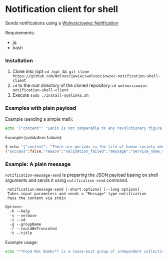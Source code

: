 Notification client for shell
=============================

Sends notifications using a [Wolnościowiec Notification](https://github.com/Wolnosciowiec/wolnosciowiec-notification)

Requirements: 
- jq
- bash

### Installation

1. Clone into /opt `cd /opt && git clone https://github.com/Wolnosciowiec/wolnosciowiec-notification-shell-client`
2. `cd` to the root directory of the cloned repository `cd wolnosciowiec-notification-shell-client`
3. Execute `sudo ./install-symlinks.sh`

### Examples with plain payload

Example (sending a simple mail):
```bash
echo '{"content": "Lenin is not comparable to any revolutionary figure in history. Revolutionaries have had ideals. Lenin has none. He is a madman, an immolator, wishful of burning, and slaughter, and sacrificing.", "title": "A Kropotkin quote", "group_name": "email"}' | ./notification-send --type MailMessage
```

Example (validation failure):
```bash
$ echo '{"content": "There are periods in the life of human society when revolution becomes an imperative necessity, when it proclaims itself as inevitable": "A Kropotkin quote", "group_name": "email"}' | ./notification-send --type Exception  
{"success":false,"reason":"validation_failed","message":"service_name_required, request_information_required, exception_message_required"}

```

### Example: A plain message

`notification-message-send` is preparing the JSON payload basing on shell arguments and sends it using `notification-send` command.

```
 notification-message-send [-short options] [--long options]
 Takes input parameters and sends a "Message" type notification
 Pass the content via stdin

Options:
  -h --help
  -v --verbose
  -i --id
  -g --groupName
  -r --couldBeTruncated
  -t --title
```

Example usage:

```bash
echo "**Food Not Bombs** is a loose-knit group of independent collectives, serving free vegan and vegetarian food to others. Food Not Bombs' ideology is that myriad corporate and government priorities are skewed to allow hunger to persist in the midst of abundance. To demonstrate this (and to reduce costs), a large amount of the food served by the group is surplus food from grocery stores, bakeries and markets that would otherwise go to waste. This group exhibits a form of franchise activism." | ./bin/notification-message-send -g slack -t "Food Not Bombs" -i test_id
```
